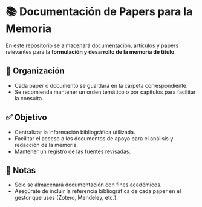 # 📚 Documentación de Papers para la Memoria

En este repositorio se almacenará documentación, artículos y papers relevantes para la **formulación y desarrollo de la memoria de título**.  

## 📂 Organización
- Cada paper o documento se guardará en la carpeta correspondiente.  
- Se recomienda mantener un orden temático o por capítulos para facilitar la consulta.  

## ✅ Objetivo
- Centralizar la información bibliográfica utilizada.  
- Facilitar el acceso a los documentos de apoyo para el análisis y redacción de la memoria.  
- Mantener un registro de las fuentes revisadas.  

## 📌 Notas
- Solo se almacenará documentación con fines académicos.  
- Asegúrate de incluir la referencia bibliográfica de cada paper en el gestor que uses (Zotero, Mendeley, etc.).

